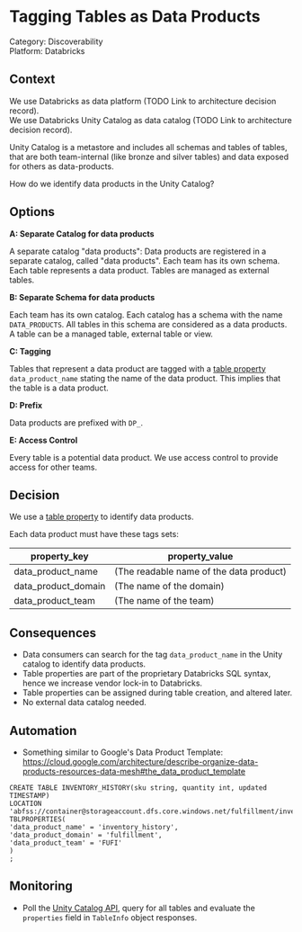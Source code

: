 # Tagging Tables as Data Products

Category: Discoverability  
Platform: Databricks  

## Context

We use Databricks as data platform (TODO Link to architecture decision record).  
We use Databricks Unity Catalog as data catalog (TODO Link to architecture decision record).

Unity Catalog is a metastore and includes all schemas and tables of tables, that are both team-internal (like bronze and silver tables) and data exposed for others as data-products.

How do we identify data products in the Unity Catalog?

## Options

__A: Separate Catalog for data products__

A separate catalog "data products": Data products are registered in a separate catalog, called "data products". Each team has its own schema. Each table represents a data product. Tables are managed as external tables.

__B: Separate Schema for data products__

Each team has its own catalog. Each catalog has a schema with the name `DATA_PRODUCTS`. All tables in this schema are considered as a data products. A table can be a managed table, external table or view.

__C: Tagging__

Tables that represent a data product are tagged with a [table property](https://docs.databricks.com/sql/language-manual/sql-ref-syntax-ddl-tblproperties.html#tblproperties) `data_product_name` stating the name of the data product. This implies that the table is a data product.

__D: Prefix__

Data products are prefixed with `DP_`.

__E: Access Control__

Every table is a potential data product. We use access control to provide access for other teams.


## Decision

We use a [table property](https://docs.databricks.com/sql/language-manual/sql-ref-syntax-ddl-tblproperties.html#tblproperties) to identify data products.

Each data product must have these tags sets:

| property_key        | property_value                          |
|---------------------|-----------------------------------------|
| data_product_name   | (The readable name of the data product) |
| data_product_domain | (The name of the domain)                |
| data_product_team   | (The name of the team)                  |


## Consequences

- Data consumers can search for the tag `data_product_name` in the Unity catalog to identify data products.
- Table properties are part of the proprietary Databricks SQL syntax, hence we increase vendor lock-in to Databricks.
- Table properties can be assigned during table creation, and altered later.
- No external data catalog needed.

## Automation

- Something similar to Google's Data Product Template: https://cloud.google.com/architecture/describe-organize-data-products-resources-data-mesh#the_data_product_template

```
CREATE TABLE INVENTORY_HISTORY(sku string, quantity int, updated TIMESTAMP)
LOCATION 'abfss://container@storageaccount.dfs.core.windows.net/fulfillment/inventory_history';
TBLPROPERTIES(
'data_product_name' = 'inventory_history',
'data_product_domain' = 'fulfillment',
'data_product_team' = 'FUFI'
)
;
```

## Monitoring

- Poll the [Unity Catalog API](https://api-docs.databricks.com/rest/latest/unity-catalog-api-specification-2-1.html), query for all tables and evaluate the `properties` field in `TableInfo` object responses.